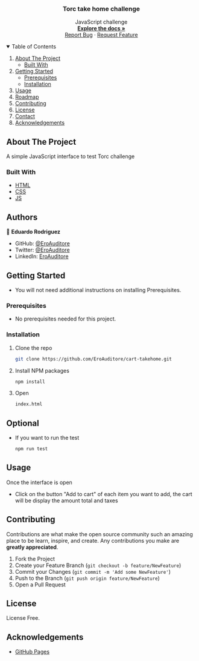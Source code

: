 <br />
<p align="center">

  <h3 align="center">Torc take home challenge</h3>

  <p align="center">
   JavaScript challenge
    <br />
    <a href="#"><strong>Explore the docs »</strong></a>
    <br />
    <a href="https://github.com/EroAuditore/cart-takehome/issues">Report Bug</a>
    ·
    <a href="https://github.com/EroAuditore/cart-takehome/issues">Request Feature</a>
  </p>
</p>

<details open="open">
  <summary>Table of Contents</summary>
  <ol>
    <li>
      <a href="#about-the-project">About The Project</a>
      <ul>
        <li><a href="#built-with">Built With</a></li>
      </ul>
    </li>
    <li>
      <a href="#getting-started">Getting Started</a>
      <ul>
        <li><a href="#prerequisites">Prerequisites</a></li>
        <li><a href="#installation">Installation</a></li>
      </ul>
    </li>
    <li><a href="#usage">Usage</a></li>
    <li><a href="#roadmap">Roadmap</a></li>
    <li><a href="#contributing">Contributing</a></li>
    <li><a href="#license">License</a></li>
    <li><a href="#contact">Contact</a></li>
    <li><a href="#acknowledgements">Acknowledgements</a></li>
  </ol>
</details>

## About The Project

A simple JavaScript interface to test Torc challenge

### Built With

- [HTML](https://www.w3schools.com/html/)
- [CSS](https://www.w3schools.com/css/)
- [JS](https://www.javascript.com/)

## Authors

👤 **Eduardo Rodriguez**

- GitHub: [@EroAuditore](https://github.com/EroAuditore)
- Twitter: [@EroAuditore](https://twitter.com/EroAuditore)
- LinkedIn: [EroAuditore](https://www.linkedin.com/in/EroAuditore/)

## Getting Started

- You will not need additional instructions on installing Prerequisites.

### Prerequisites

- No prerequisites needed for this project.

### Installation

1. Clone the repo
   ```sh
   git clone https://github.com/EroAuditore/cart-takehome.git
   ```
2. Install NPM packages
   ```sh
   npm install
   ```
3. Open
   ```sh
   index.html
   ```

## Optional

- If you want to run the test

  ```sh
  npm run test
  ```

## Usage

Once the interface is open

- Click on the button "Add to cart" of each item you want to add, the cart will be display the amount total and taxes

## Contributing

Contributions are what make the open source community such an amazing place to be learn, inspire, and create. Any contributions you make are **greatly appreciated**.

1. Fork the Project
2. Create your Feature Branch (`git checkout -b feature/NewFeature`)
3. Commit your Changes (`git commit -m 'Add some NewFeature'`)
4. Push to the Branch (`git push origin feature/NewFeature`)
5. Open a Pull Request

## License

License Free.

## Acknowledgements

- [GitHub Pages](https://pages.github.com)
